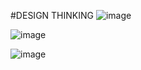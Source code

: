 #DESIGN THINKING
![image](https://user-images.githubusercontent.com/70945564/122243938-b3434280-ceee-11eb-8b67-f187bc415326.png)



![image](https://user-images.githubusercontent.com/70945564/122243990-bf2f0480-ceee-11eb-8adb-33ec8422c00c.png)


![image](https://user-images.githubusercontent.com/70945564/122244127-d2da6b00-ceee-11eb-8e07-56d352d0aecb.png)
